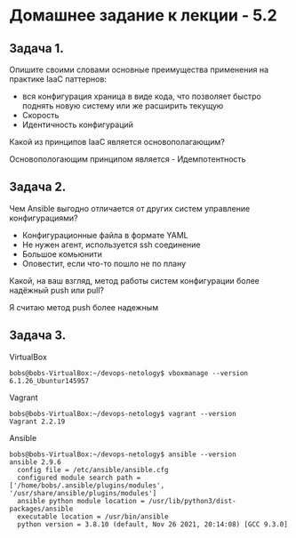 # Домашнее задание к лекции - 5.2

## Задача 1.

Опишите своими словами основные преимущества применения на практике IaaC паттернов:
* вся конфигурация храница в виде кода, что позволяет быстро поднять новую систему или же расширить текущую
* Скорость
* Идентичность конфигураций

Какой из принципов IaaC является основополагающим?

Основопологающим принципом является - Идемпотентность

## Задача 2.

Чем Ansible выгодно отличается от других систем управление конфигурациями?

* Конфигурационные файла в формате YAML
* Не нужен агент, используется ssh соединение
* Большое комьюнити
* Оповестит, если что-то пошло не по плану

Какой, на ваш взгляд, метод работы систем конфигурации более надёжный push или pull?

Я считаю метод push более надежным

## Задача 3.

VirtualBox

```
bobs@bobs-VirtualBox:~/devops-netology$ vboxmanage --version
6.1.26_Ubuntur145957

```
Vagrant

```
bobs@bobs-VirtualBox:~/devops-netology$ vagrant --version
Vagrant 2.2.19

```
Ansible

```
bobs@bobs-VirtualBox:~/devops-netology$ ansible --version
ansible 2.9.6
  config file = /etc/ansible/ansible.cfg
  configured module search path = ['/home/bobs/.ansible/plugins/modules', '/usr/share/ansible/plugins/modules']
  ansible python module location = /usr/lib/python3/dist-packages/ansible
  executable location = /usr/bin/ansible
  python version = 3.8.10 (default, Nov 26 2021, 20:14:08) [GCC 9.3.0]

```